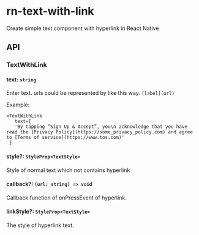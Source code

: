 # rn-text-with-link

Create simple text component with hyperlink in React Native

## API

### TextWithLink

#### text: `string`

Enter text. urls could be represented by like this way. `[label](url)`

Example:

```
<TextWithLink
   text={
   'By tapping ”Sign Up & Accept”, you\n acknowledge that you have read the [Privacy Policy](https://some_privacy_policy.com) and agree to [Terms of service](https://www.tos.com)'
 }
```



#### style?: `StyleProp<TextStyle>`

Style of normal text which not contains hyperlink



#### callback?: `(url: string) => void`

Callback function of onPressEvent of hyperlink.



#### linkStyle?: `StyleProp<TextStyle>`

The style of hyperlink text.

